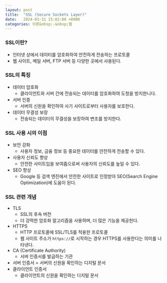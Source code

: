```yaml
---
layout: post
title:  "SSL (Secure Sockets Layer)"
date:   2024-03-31 15:02:00 +0900
categories: 이론&nbsp;-&nbsp;웹
---
```


### SSL이란?

- 인터넷 상에서 데이터를 암호화하여 안전하게 전송하는 프로토콜
-  웹 사이트, 메일 서버, FTP 서버 등 다양한 곳에서 사용된다.

### SSL의 특징

- 데이터 암호화
    - 클라이언트와 서버 간에 전송되는 데이터를 암호화하여 도청을 방지한니다.
- 서버 인증
    - 서버의 신원을 확인하여 사기 사이트로부터 사용자를 보호한다.
- 데이터 무결성 보장
    - 전송되는 데이터의 무결성을 보장하여 변조를 방지한다.

### SSL 사용 시의 이점

- 보안 강화
    - 사용자 정보, 금융 정보 등 중요한 데이터를 안전하게 전송할 수 있다.
- 사용자 신뢰도 향상
    - 안전한 사이트임을 보여줌으로써 사용자의 신뢰도를 높일 수 있다.
- SEO 향상
    - Google 등 검색 엔진에서 안전한 사이트로 인정받아 SEO(Search Engine Optimization)에 도움이 된다.

### SSL 관련 개념

- TLS
    - SSL의 후속 버전
    - 더 강력한 암호화 알고리즘을 사용하며, 더 많은 기능을 제공헌다.
- HTTPS
    - HTTP 프로토콜에 SSL/TLS를 적용한 프로토콜
    - 웹 사이트 주소가 `https://`로 시작하는 경우 HTTPS를 사용한다는 의미를 나타낸다.
- CA (Certificate Authority)
    - 서버 인증서를 발급하는 기관
- 서버 인증서
    = 서버의 신원을 확인하는 디지털 문서
- 클라이언트 인증서
    - 클라이언트의 신원을 확인하는 디지털 문서